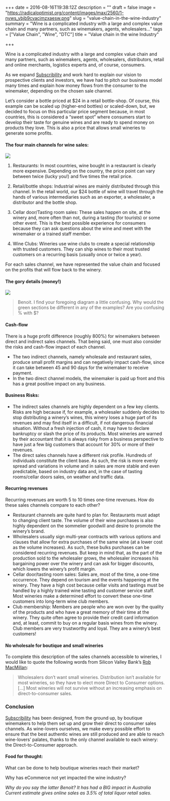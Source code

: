 +++
date = 2016-08-16T19:38:12Z
description = ""
draft = false
image = "https://radicaloptimist.org/content/images/max/2560/1-nyws_ybjb9cvacimzxaesw.png"
slug = "value-chain-in-the-wine-industry"
summary = "Wine is a complicated industry with a large and complex value chain and many partners, such as winemakers, agents, wholesalers…"
tags = ["Value Chain", "Wine", "DTC"]
title = "Value chain in the wine Industry"

+++


Wine is a complicated industry with a large and complex value chain and many partners, such as winemakers, agents, wholesalers, distributors, retail and online merchants, logistics experts and, of course, consumers.

As we expand [Subscribility](http://subscribility.com/) and work hard to explain our vision to prospective clients and investors, we have had to pitch our business model many times and explain how money flows from the consumer to the winemaker, depending on the chosen sale channel.

Let’s consider a bottle priced at $24 in a retail bottle-shop. Of course, this example can be scaled up (higher-end bottles) or scaled-down, but, we decided to focus on this particular price segment because, in most countries, this is considered a “sweet spot” where consumers start to develop their taste for genuine wines and are ready to spend money on products they love. This is also a price that allows small wineries to generate some profits.

#### The four main channels for wine sales:

<IMG src="https://radicaloptimist.org/content/images/max/800/1-f2ihoaialnoxlyfhwi3xwg.jpg" >

1. Restaurants: In most countries, wine bought in a restaurant is clearly more expensive. Depending on the country, the price point can vary between twice (lucky you!) and five times the retail price.

2. Retail/bottle shops: Industrial wines are mainly distributed through this channel. In the retail world, our $24 bottle of wine will travel through the hands of various intermediaries such as an exporter, a wholesaler, a distributor and the bottle shop.

3. Cellar door/Tasting room sales: These sales happen on site, at the winery and, more often than not, during a tasting (for tourists) or some other event. This is the best possible experience for consumers because they can ask questions about the wine and meet with the winemaker or a trained staff member.

4. Wine Clubs: Wineries use wine clubs to create a special relationship with trusted customers. They can ship wines to their most trusted customers on a recurring basis (usually once or twice a year).

For each sales channel, we have represented the value chain and focused on the profits that will flow back to the winery.

#### The gory details (money!)

<IMG src="https://radicaloptimist.org/content/images/max/800/1-sqvp7lnas0ayhtvl-qs3rw.png" caption="Value chain of one bottle depending on the sales&nbsp;channel." >

> Benoit. I find your foregoing diagram a little confusing. Why would the green sections be different in any of the examples? Are you confusing % with $?

#### Cash-flow

There is a huge profit difference (roughly 800%) for winemakers between direct and indirect sales channels. That being said, one must also consider the risks and cash-flow impact of each channel.

* The two indirect channels, namely wholesale and restaurant sales, produce small profit margins and can negatively impact cash-flow, since it can take between 45 and 90 days for the winemaker to receive payment.
* In the two direct channel models, the winemaker is paid up front and this has a great positive impact on any business.

#### Business Risks:

* The indirect sales channels are highly dependent on a few key clients. Risks are high because if, for example, a wholesaler suddenly decides to stop distributing a winery’s wines, this winery loses a huge part of its revenues and may find itself in a difficult, if not dangerous financial situation. Without a fresh injection of cash, it may have to declare bankruptcy or slash the price of its products. Most wineries are warned by their accountant that it is always risky from a business perspective to have just a few big customers that account for 30% or more of their revenues.
* The direct sales channels have a different risk profile. Hundreds of individuals constitute the client base. As such, the risk is more evenly spread and variations in volume and in sales are more stable and even predictable, based on industry data and, in the case of tasting rooms/cellar doors sales, on weather and traffic data.

#### Recurring revenues

Recurring revenues are worth 5 to 10 times one-time revenues. How do these sales channels compare to each other?

* Restaurant channels are quite hard to plan for. Restaurants must adapt to changing client taste. The volume of their wine purchases is also highly dependent on the sommelier goodwill and desire to promote the winery’s brand.
* Wholesalers usually sign multi-year contracts with various options and clauses that allow for extra purchases of the same wine (at a lower cost as the volume increases). As such, these bulks purchases can be considered recurring revenues. But keep in mind that, as the part of the production sold to the wholesaler grows, the wholesaler increases his bargaining power over the winery and can ask for bigger discounts, which lowers the winery’s profit margin.
* Cellar door/tasting room sales: Sales are, most of the time, a one-time occurrence. They depend on tourism and the events happening at the winery. They have a high cost because cellar visits and tastings must be handled by a highly trained wine tasting and customer service staff. Most wineries make a determined effort to convert these one-time customers into long-term wine club members.
* Club membership: Members are people who are won over by the quality of the products and who have a great memory of their time at the winery. They quite often agree to provide their credit card information and, at least, commit to buy on a regular basis wines from the winery. Club members are very trustworthy and loyal. They are a winery’s best customers!

#### No wholesale for boutique and small wineries

To complete this description of the sales channels accessible to wineries, I would like to quote the following words from Silicon Valley Bank’s [Rob MacMillan](https://winebusinesssolutions.com.au/2014/10/direct-to-customer-more-than-half-of-revenue-for-small-to-medium-wineries/):

> Wholesalers don’t want small wineries. Distribution isn’t available for most wineries, so they have to elect more Direct to Consumer options. […] Most wineries will not survive without an increasing emphasis on direct-to-consumer sales.

### Conclusion

[Subscribility](http://subscribility.com/) has been designed, from the ground up, by boutique winemakers to help them set up and grow their direct to consumer sales channels. As wine-lovers ourselves, we make every possible effort to ensure that the best authentic wines are still produced and are able to reach wine-lovers’ palates, thanks to the only channel available to each winery: the Direct-to-Consumer approach.

#### Food for thought:

What can be done to help boutique wineries reach their market?

Why has eCommerce not yet impacted the wine industry?

_Why do you say the latter Benoit? It has had a BIG impact in Australia Current estimate gives online sales as 3.5% of total liquor retail sales._

